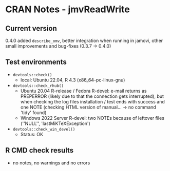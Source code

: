 # CRAN Notes - jmvReadWrite

## Current version
0.4.0
added `describe_omv`, better integration when running in jamovi, other small improvements and bug-fixes (0.3.7 -> 0.4.0)

## Test environments
* `devtools::check()`
  - local: Ubuntu 22.04, R 4.3 (x86_64-pc-linux-gnu)
* `devtools::check_rhub()`
  - Ubuntu 20.04 R-release / Fedora R-devel: e-mail returns as PREPERROR (likely due to that the connection gets interrupted),
    but when checking the log files installation / test ends with success and one NOTE (checking HTML version of manual... → no command 'tidy' found)
  - Windows 2022 Server R-devel: two NOTEs because of leftover files (''NULL'', 'lastMiKTeXException')
* `devtools::check_win_devel()`
  - Status: OK

## R CMD check results
* no notes, no warnings and no errors
